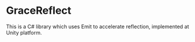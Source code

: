 # GraceReflect
This is a C# library which uses Emit to accelerate reflection, implemented at Unity platform.
